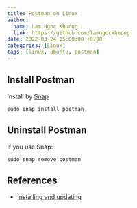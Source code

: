 ```yaml
---
title: Postman on Linux
author:
  name: Lam Ngoc Khuong
  link: https://github.com/lamngockhuong
date: 2022-03-24 15:00:00 +0700
categories: [Linux]
tags: [linux, ubuntu, postman]
---
```

## Install Postman
Install by [Snap](https://snapcraft.io/postman)
```console
sudo snap install postman
```

## Uninstall Postman
If you use Snap:
```console
sudo snap remove postman
```
## References
+ [Installing and updating](https://learning.postman.com/docs/getting-started/installation-and-updates/#installing-postman-on-linux)
